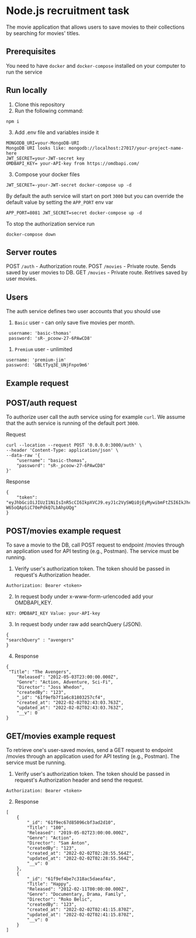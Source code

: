 # Node.js recruitment task

The movie application that allows users to save movies to their collections by searching for movies' titles.

## Prerequisites

You need to have `docker` and `docker-compose` installed on your computer to run the service

## Run locally

1. Clone this repository
2. Run the following command:

```
npm i
```

3. Add .env file and variables inside it

```
MONGODB_URI=your-MongoDB-URI
MongoDB URI looks like: mongodb://localhost:27017/your-project-name-here
JWT_SECRET=your-JWT-secret key
OMDBAPI_KEY= your-API-key from https://omdbapi.com/
```

3. Compose your docker files

```
JWT_SECRET=-your-JWT-secret docker-compose up -d
```

By default the auth service will start on port `3000` but you can override
the default value by setting the `APP_PORT` env var

```
APP_PORT=8081 JWT_SECRET=secret docker-compose up -d
```

To stop the authorization service run

```
docker-compose down
```

## Server routes

POST `/auth` -  Authorization route. 
POST `/movies` - Private route. Sends saved by user movies to DB.
GET `/movies` - Private route. Retrives saved by user movies.

## Users

The auth service defines two user accounts that you should use

1. `Basic` user - can only save five movies per month.

```
 username: 'basic-thomas'
 password: 'sR-_pcoow-27-6PAwCD8'
```

1. `Premium` user - unlimited

```
username: 'premium-jim'
password: 'GBLtTyq3E_UNjFnpo9m6'
```

## Example request

## POST/auth request

To authorize user call the auth service using for example `curl`. We assume
that the auth service is running of the default port `3000`.

Request

```
curl --location --request POST '0.0.0.0:3000/auth' \
--header 'Content-Type: application/json' \
--data-raw '{
    "username": "basic-thomas",
    "password": "sR-_pcoow-27-6PAwCD8"
}'
```

Response

```
{
    "token": "eyJhbGciOiJIUzI1NiIsInR5cCI6IkpXVCJ9.eyJ1c2VySWQiOjEyMywibmFtZSI6IkJhc2ljIFRob21hcyIsInJvbGUiOiJiYXNpYyIsImlhdCI6MTYwNjIyMTgzOCwiZXhwIjoxNjA2MjIzNjM4LCJpc3MiOiJodHRwczovL3d3dy5uZXRndXJ1LmNvbS8iLCJzdWIiOiIxMjMifQ.KjZ3zZM1lZa1SB8U-W65oQApSiC70ePdkQ7LbAhpUQg"
}
```

## POST/movies example request

To save a movie to the DB, call POST request to endpoint /movies through an application used for API testing (e.g., Postman).
The service must be running.

1. Verify user's authorization token. The token should be passed in request's Authorization header.

```
Authorization: Bearer <token>
```

2. In request body under x-www-form-urlencoded add your OMDBAPI_KEY.

```
KEY: OMDBAPI_KEY Value: your-API-key
```

3. In request body under raw add searchQuery (JSON).

```
{
"searchQuery" : "avengers"
}
```

4. Response

```
{
 "Title": "The Avengers",
    "Released": "2012-05-03T23:00:00.000Z",
    "Genre": "Action, Adventure, Sci-Fi",
    "Director": "Joss Whedon",
    "createdBy": "123",
    "_id": "61f9efb7f1a6c81803257cf4",
    "created_at": "2022-02-02T02:43:03.763Z",
    "updated_at": "2022-02-02T02:43:03.763Z",
    "__v": 0
}
```

## GET/movies example request

To retrieve one's user-saved movies, send a GET request to endpoint /movies through an application used for API testing (e.g., Postman).
The service must be running.

1. Verify user's authorization token. The token should be passed in request's Authorization header and send the request.

```
Authorization: Bearer <token>
```

2. Response 

```
[
    {
        "_id": "61f9ec67d85096cbf3ad2d10",
        "Title": "100",
        "Released": "2019-05-02T23:00:00.000Z",
        "Genre": "Action",
        "Director": "Sam Anton",
        "createdBy": "123",
        "created_at": "2022-02-02T02:28:55.564Z",
        "updated_at": "2022-02-02T02:28:55.564Z",
        "__v": 0
    },
    {
        "_id": "61f9ef4be7c318ac5daeaf4a",
        "Title": "Happy",
        "Released": "2012-02-11T00:00:00.000Z",
        "Genre": "Documentary, Drama, Family",
        "Director": "Roko Belic",
        "createdBy": "123",
        "created_at": "2022-02-02T02:41:15.870Z",
        "updated_at": "2022-02-02T02:41:15.870Z",
        "__v": 0
    }
]
```
